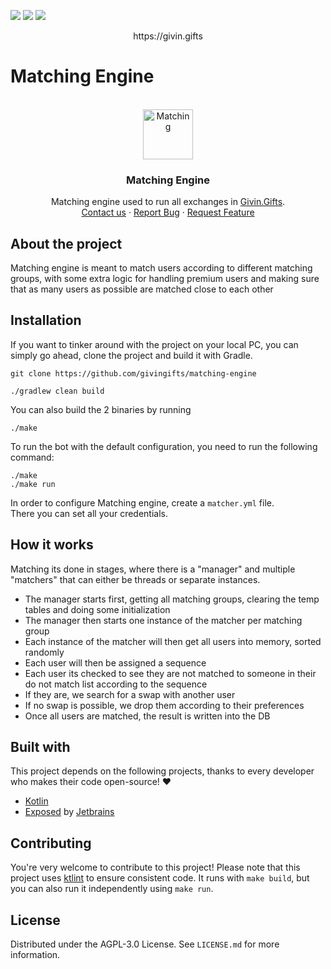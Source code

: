 <!-- shields -->
[![](https://img.shields.io/github/issues/givingifts/matching-engine)](https://github.com/givingifts/matching-engine/issues)
[![](https://img.shields.io/github/stars/givingifts/matching-engine)](https://github.com/givingifts/matching-engine/stargazers)
[![](https://img.shields.io/github/license/givingifts/matching-engine)](https://github.com/givingifts/matching-engine/blob/master/LICENSE)  
<div align="center">
  https://givin.gifts
</div>

# Matching Engine

<!-- PROJECT LOGO -->
<br/>
<div align="center">
  <a href="https://givin.gifts/">
    <img src="https://cdn.givin.gifts/assets/logo.png" alt="Matching" width="80" height="80">
  </a>

  <h3>Matching Engine</h3>

  <p>
    Matching engine used to run all exchanges in <a href="https://givin.gifts/">Givin.Gifts</a>.
    <br/>
    <a href="https://givin.gifts/contact">Contact us</a>
    ·
    <a href="https://github.com/givingifts/matching-engine">Report Bug</a>
    ·
    <a href="https://github.com/givingifts/matching-engine">Request Feature</a>
  </p>
</div>

## About the project
Matching engine is meant to match users according to different matching groups, with some extra logic for handling premium users and making sure that as many users as possible are matched close to each other
## Installation

If you want to tinker around with the project on your local PC, you can simply go ahead, clone the project and build it with Gradle.

```
git clone https://github.com/givingifts/matching-engine
```

```
./gradlew clean build
```

You can also build the 2 binaries by running

```
./make
```

To run the bot with the default configuration, you need to run the following command:
```
./make
./make run
```

In order to configure Matching engine, create a `matcher.yml` file.   
There you can set all your credentials.

## How it works
Matching its done in stages, where there is a "manager" and multiple "matchers" that can either be threads or separate instances.  
- The manager starts first, getting all matching groups, clearing the temp tables and doing some initialization  
- The manager then starts one instance of the matcher per matching group
- Each instance of the matcher will then get all users into memory, sorted randomly
- Each user will then be assigned a sequence
- Each user its checked to see they are not matched to someone in their do not match list according to the sequence
- If they are, we search for a swap with another user
- If no swap is possible, we drop them according to their preferences
- Once all users are matched, the result is written into the DB 

## Built with

This project depends on the following projects, thanks to every developer who makes their code open-source! :heart:

- [Kotlin](https://kotlinlang.org/)
- [Exposed](https://github.com/JetBrains/Exposed) by [Jetbrains](https://github.com/JetBrains/)

## Contributing

You're very welcome to contribute to this project! Please note that this project uses [ktlint](https://github.com/pinterest/ktlint) to ensure consistent code.
It runs with `make build`, but you can also run it independently using `make run`.

## License

Distributed under the  AGPL-3.0 License. See `LICENSE.md` for more information.
